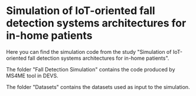 # Simulation of IoT-oriented fall detection systems architectures for in-home patients

Here you can find the simulation code from the study "Simulation of IoT-oriented fall detection systems architectures for in-home patients".

The folder "Fall Detection Simulation" contains the code produced by MS4ME tool in DEVS.

The folder "Datasets" contains the datasets used as input to the simulation.
